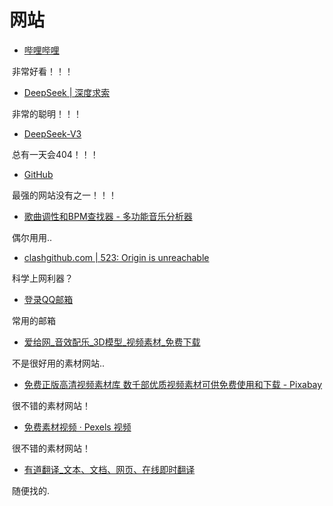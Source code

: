 # 网站




- [哔哩哔哩](https://www.bilibili.com/?spm_id_from=333.337.0.0)

​	非常好看！！！

- [DeepSeek | 深度求索](https://www.deepseek.com/)

​	非常的聪明！！！

- [DeepSeek-V3](https://w17099925779.github.io/deepseek_v3.html)

​	总有一天会404！！！

- [GitHub](https://github.com/)

​	最强的网站没有之一！！！

- [歌曲调性和BPM查找器 - 多功能音乐分析器](https://vocalremover.org/zh/key-bpm-finder)

​	偶尔用用..

- [clashgithub.com | 523: Origin is unreachable](https://clashgithub.com/)

​	科学上网利器？

- [登录QQ邮箱](https://mail.qq.com/?cancel_login=true&from=session_timeout)

​	常用的邮箱

- [爱给网_音效配乐_3D模型_视频素材_免费下载](https://www.aigei.com/)

​	不是很好用的素材网站..

- [免费正版高清视频素材库 数千部优质视频素材可供免费使用和下载 - Pixabay](https://pixabay.com/zh/videos/)

​	很不错的素材网站！

- [免费素材视频 · Pexels 视频](https://www.pexels.com/zh-cn/videos/)

​	很不错的素材网站！

- [有道翻译_文本、文档、网页、在线即时翻译](https://fanyi.youdao.com/#/TextTranslate)

​	随便找的.